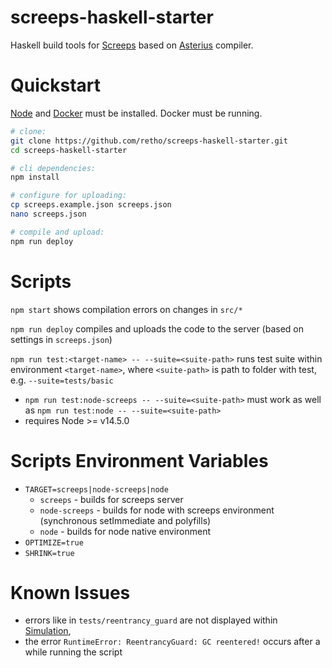 
# screeps-haskell-starter

Haskell build tools for [Screeps](https://screeps.com/) based on [Asterius](https://github.com/tweag/asterius) compiler.



# Quickstart

[Node](https://nodejs.org/en/) and [Docker](https://www.docker.com/get-started) must be installed. Docker must be running.

```bash
# clone:
git clone https://github.com/retho/screeps-haskell-starter.git
cd screeps-haskell-starter

# cli dependencies:
npm install

# configure for uploading:
cp screeps.example.json screeps.json
nano screeps.json

# compile and upload:
npm run deploy
```



# Scripts

`npm start` shows compilation errors on changes in `src/*`

`npm run deploy` compiles and uploads the code to the server (based on settings in `screeps.json`)

`npm run test:<target-name> -- --suite=<suite-path>` runs test suite within environment `<target-name>`, where `<suite-path>` is path to folder with test, e.g. `--suite=tests/basic`
  + `npm run test:node-screeps -- --suite=<suite-path>` must work as well as `npm run test:node -- --suite=<suite-path>`
  + requires Node >= v14.5.0



# Scripts Environment Variables

- `TARGET=screeps|node-screeps|node`
  + `screeps` - builds for screeps server
  + `node-screeps` - builds for node with screeps environment (synchronous setImmediate and polyfills)
  + `node` - builds for node native environment
- `OPTIMIZE=true`
- `SHRINK=true`



# Known Issues

- errors like in `tests/reentrancy_guard` are not displayed within [Simulation](https://screeps.com/a/#!/sim),
- the error `RuntimeError: ReentrancyGuard: GC reentered!` occurs after a while running the script

